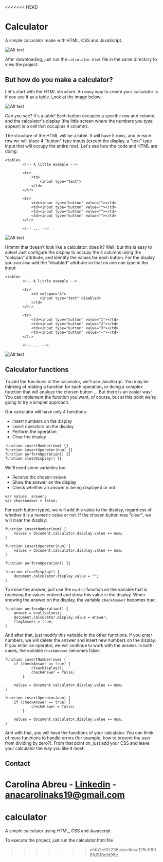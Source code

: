 <<<<<<< HEAD
# Calculator
A simple calculator made with HTML, CSS and JavaScript.

![Alt text](./images/calculator.png?raw=true "Title")

After downloading, just run the `calculator.html` file in the same directory to view the project.

## But how do you make a calculator?

Let's start with the HTML structure. An easy way to create your calculator is if you see it as a table. Look at the image below:

![Alt text](./images/a-calculator.png?raw=true "Title")

Can you see? It's a table! Each button occupies a specific row and column, and the calculator's display (the little screen where the numbers you type appear) is a cell that occupies 4 columns.

The structure of the HTML will be a table. It will have 5 rows, and in each row we will place 4 "button" type inputs (except the display, a "text" type input that will occupy the entire row). Let's see how the code and HTML are doing:

```
<table>
        <!-- A little example -->

        <tr>
            <td>
                <input type="text">
            </td>
        </tr>

        <tr>
            <td><input type="button" value=""></td>
            <td><input type="button" value=""></td>
            <td><input type="button" value=""></td>
            <td><input type="button" value=""></td>
        </tr>

        <!-- ... -->
```

![Alt text](./images/html-table.png?raw=true "Title")

Hmmm that doesn't look like a calculator, does it? Well, but this is easy to solve! Just configure the display to occupy the 4 columns using the "colspan" attribute, and identify the values for each button. For the display you can also add the "disabled" attribute so that no one can type in the input:

```
<table>
        <!-- A little example -->

        <tr>
            <td colspan="4">
                <input type="text" disabled>
            </td>
        </tr>

        <tr>
            <td><input type="button" value="1"></td>
            <td><input type="button" value="2"></td>
            <td><input type="button" value="3"></td>
            <td><input type="button" value="+"></td>
        </tr>

        <!-- ... -->
```

![Alt text](./images/html-buttons.png?raw=true "Title")

## Calculator functions

To add the functions of the calculator, we'll use JavaScript. You may be thinking of making a function for each operation, or doing a complex function that will analyze the chosen button ... But there is an easier way! You can implement the function you want, of course, but at this point we're going to try a simpler approach.

Our calculator will have only 4 functions:

* Insert numbers on the display
* Insert operators on the display
* Perform the operation
* Clear the display

```
function insertNumber(num) {}
function insertOperator(num) {}
function performOperation() {}
function clearDisplay() {}

```

We'll need some variables too:

* Receive the chosen values
* Show the answer on the display
* Check whether an answer is being displayed or not

```
var values, answer;
var checkAnswer = false;

```

For each button typed, we will add this value to the display, regardless of whether it is a numeric value or not. If the chosen button was "clear", we will clear the display:

```
function insertNumber(num) {
    values = document.calculator.display.value += num;
}

function insertOperator(num) {
    values = document.calculator.display.value += num;
}

function performOperation() {}

function clearDisplay() {
    document.calculator.display.value = "";
}

```

To know the answer, just use the `eval()` function on the variable that is receiving the values entered and show this value in the display. When showing the answer on the display, the variable `checkAnswer` becomes true:

```
function performOperation() {
    answer = eval(values);
    document.calculator.display.value = answer;
    flagAnswer = true;
}
```
And after that, just modify this variable in the other functions. If you enter numbers, we will delete the answer and insert new numbers on the display. If you enter an operator, we will continue to work with the answer. In both cases, the variable `checkAnswer` becomes false:

```
function insertNumber(num) {
    if (checkAnswer == true) {
            clearDisplay();
            checkAnswer = false;
        }

    values = document.calculator.display.value += num;
}

function insertOperator(num) {
    if (checkAnswer == true) {
            checkAnswer = false;
        }

    values = document.calculator.display.value += num;
}
```
And with that, you will have the functions of your calculator. You can think of more functions to handle errors (for example, how to prevent the user from dividing by zero?). From that point on, just add your CSS and leave your calculator the way you like it most!


## Contact

Carolina Abreu - [Linkedin](https://www.linkedin.com/in/ana-carolina-silva-abreu-80325a195/) - anacarolinaks19@gmail.com
=======
# calculator
A simple calculator using HTML, CSS and Javascript

To execute the project, just run the calculator.html file
>>>>>>> efdb2ef07236cdcc8dcc129cff8061d910cfd96c
